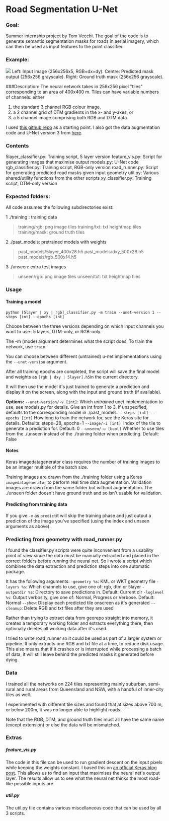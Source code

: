 # Road Segmentation U-Net
 

### Goal:
Summer internship project by Tom Vecchi. 
The goal of the code is to generate semantic segmentation masks for roads in aerial imagery, which can then be used as input features to the point classifier.

### Example:
![ ](/home/tom/neural/roads/results/comparisons/sample_result.png  "Example of neural net output")
Left: Input image (256x256x5, RGB+dx+dy). 
Centre: Predicted mask output (256x256 grayscale).
Right: Ground truth mask (256x256 grayscale).



###Description:
The neural network takes in 256x256 pixel "tiles" corresponding to an area of 400x400 m. Tiles can have variable numbers of channels: either 
1. the standard 3 channel RGB colour image, 
2. a 2 channel grid of DTM gradients in the x- and y-axes, or 
3. a 5 channel image comprising both RGB and DTM data. 



I used [this github repo](https://github.com/mrgloom/keras-semantic-segmentation-example/blob/master/binary_segmentation/binary_crossentropy_example.py) as a starting point. I also got the data augmentation code and U-Net version 3 from [here](https://github.com/zhixuhao/unet).

### Contents
 5layer_classifier.py: Training script, 5 layer version
 feature_vis.py: Script for generating images that maximise output
 models.py: U-Net code 
 rgb_classifier.py: Training script, RGB-only version
 road_runner.py: Script for generating predicted road masks given input geometry
 util.py: Various shared/utility functions from the other scripts
 xy_classifier.py: Training script, DTM-only version
 

### Expected folders:
All code assumes the following subdirectories exist:

 1 ./training : training data
 > training/rgb: png image tiles
 > training/txt: txt heightmap tiles
 > training/mask: ground truth tiles
  
 2 ./past_models: pretrained models with  weights
  > past_models/5layer_400x28.h5
  > past_models/dxy_500x28.h5
  > past_models/rgb_500x14.h5
  
  
3 ./unseen: extra test images
> unseen/rgb: png image tiles
> unseen/txt: txt heightmap tiles 



   



### Usage
#### Training a model
`python [5layer | xy | rgb]_classifier.py -m train --unet-version 1 --steps [int] --epochs [int] `

Choose between the three versions depending on which input channels you want to use- 5 layers, DTM-only, or RGB-only. 
 
The -m (mode) argument determines what the script does. To train the network, use `train`.

You can choose between different (untrained) u-net implementations using the `--unet-version` argument.

 After all training epochs are completed, the script will save the final model and weights as `[rgb | dxy | 5layer].h5`in the current directory.
 
 It will then use the model it's just trained to generate a prediction and display it on the screen, along with the input and ground truth (if available).


__Options:__
`--unet-version/-v [int]`: Which *untrained* unet implementation to use, see models.py for details. Give an int from 1 to 3. If unspecified, defaults to the corresponding model in ./past_models.
  `--steps [int] --epochs [int]` How long to train the network for, see the Keras site for details. Defaults: steps=28, epochs=1
 `--image/-i [int] `Index of the tile to generate a prediction for. Default: 0
 `--unseen/-u [bool]` Whether to use tiles from the ./unseen instead of the ./training folder when predicting. Default: False

#### Notes
Keras imagedatagenerator class requires the number of training images to be an integer multiple of the batch size.

Training images are drawn from the ./training folder using a Keras `imagedatagenerator` to perform real time data augmentation. Validation images are drawn from the same folder but without augmentation. The ./unseen folder doesn't have ground truth and so isn't usable for validation.


#### Predicting from training data
If you give `-m` as `predict`it will skip the training phase and just output a prediction of the image you've specified (using the index and unseen arguments as above).




 
### Predicting from geometry with road_runner.py
I found the classifier.py scripts were quite inconvenient from a usability point of view since the data must be manually extracted and placed in the correct folders before running the neural net. So I wrote a script which combines the data extraction and prediction steps into one automatic package.

It has the following arguments:
`-geometry %s`: KML or WKT geometry file
`-layers %s`: Which channels to use, give one of: rgb, dtm or 5layer
`-outputdir %s`: Directory to save predictions in. Default: Current dir
`-loglevel %s`: Output verbosity, give one of: Normal, Progress or Verbose. Default: Normal
`--show`: Display each predicted tile onscreen as it's generated
`--cleanup`: Delete RGB and txt files after they are used 

Rather than trying to extract data from georepo straight into memory, it creates a temporary working folder and extracts everything there, then optionally deletes all working data after it's used.

I tried to write road_runner so it could be used as part of a larger system or pipeline. It only extracts one RGB and txt file at a time, to reduce disk usage. This also means that if it crashes or is interrupted while processing a batch of data, it will still leave behind the predicted masks it generated before dying.


### Data 
I trained all the networks on 224 tiles representing mainly suburban, semi-rural and rural areas from Queensland and NSW, with a handful of inner-city tiles as well. 


I experimented with different tile sizes and found that at sizes above 700 m, or below 200m, it was no longer able to highlight roads.


Note that the RGB, DTM, and ground truth tiles must all have the same name (except extension) or else the data will be mismatched.
 
 

### Extras
##### feature_vis.py
The code in this file can be used to run gradient descent on the input pixels while keeping the weights constant. I based this on [an official Keras blog post](https://blog.keras.io/how-convolutional-neural-networks-see-the-world.html). This allows us to find an input that maximises  the neural net's output layer. The results allow us to see what the neural net thinks the most road-like possible inputs are.
 
 
##### util.py
The util.py file contains various miscellaneous code that can be used by all 3 scripts.
 